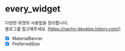 # every_widget

다양한 위젯의 사용법을 정리합니다.  
블로그를 참고해주세요. [https://nacho-develop.tistory.com/]

- [x] MaterialBanner
- [x] PreferredSize
